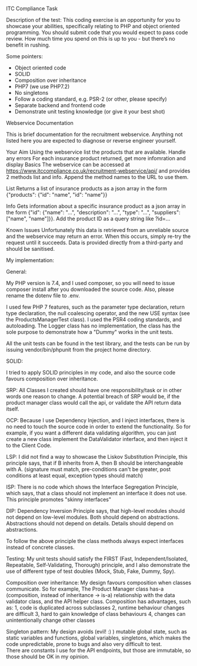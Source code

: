 ITC Compliance Task

Description of the test:
This coding exercise is an opportunity for you to showcase your abilities, specifically relating
to PHP and object oriented programming.
You should submit code that you would expect to pass code review.
How much time you spend on this is up to you - but there’s no benefit in rushing.

Some pointers:     
- Object oriented code       
- SOLID       
- Composition over inheritance        
- PHP7 (we use PHP7.2)       
- No singletons       
- Follow a coding standard, e.g. PSR-2 (or other, please specify)       
- Separate backend and frontend code       
- Demonstrate unit testing knowledge (or give it your best shot)      
      
Webservice Documentation       

This is brief documentation for the recruitment webservice. Anything not listed here you are expected to diagnose or reverse engineer yourself.

Your Aim
Using the webservice list the products that are available.
Handle any errors
For each insurance product returned, get more infomration and display
Basics
The webservice can be accessed at https://www.itccompliance.co.uk/recruitment-webservice/api/ and provides 2 methods list and info. Append the method names to the URL to use them.

List
Returns a list of insurance products as a json array in the form {"products": {"id": "name", "id": "name"}}

Info
Gets information about a specific insurance product as a json array in the form {"id": {"name": "...", "description": "...", "type": "...", "suppliers": ["name", "name"]}}. Add the product ID as a query string like ?id=...

Known Issues
Unfortunately this data is retrieved from an unreliable source and the webservice may return an error. When this occurs, simply re-try the request until it succeeds.
Data is provided directly from a third-party and should be sanitised.

My implementation:

General:

My PHP version is 7.4, and I used composer, so you will need to issue composer install 
after you downloaded the source code.
Also, please rename the dotenv file to .env.

I used few PHP 7 features, such as the parameter type declaration, return type declaration, 
the null coalescing operator, and the new USE syntax (see the ProductsManagerTest class).
I used the PSR4 coding standards, and autoloading.
The Logger class has no implementation, the class has the sole purpose to demonstrate how a "Dummy" works in the unit tests.

All the unit tests can be found in the test library, and the tests can be run by issuing vendor/bin/phpunit from the 
project home directory.

SOLID:

I tried to apply SOLID principles in my code, and also the source code favours composition over inheritance.

SRP: All Classes I created should have one responsibility/task or in other words one reason to change. 
A potential breach of SRP would be, if the product manager class would call the api, 
or validate the API return data itself.

OCP: Because I use Dependency Injection, and I inject interfaces, there is no need to touch the source code 
in order to extend the functionality. So for example, if you want a different data validating algorithm, you can 
just create a new class implement the DataValidator interface, and then inject it to the Client Code.

LSP: I did not find a way to showcase the Liskov Substitution Principle, this principle says, 
that if B inherits from A,  then B should be interchangeable with A. 
(signature must match, pre-conditions can't be greater, post conditions at least equal, exception types should match)

ISP: There is no code which shows the Interface Segregation Principle, which says, 
that a class should not implement an interface it does not use.
This principle promotes "skinny interfaces"

DIP: Dependency Inversion Principle says, that high-level modules should not depend on low-level modules. 
Both should depend on abstractions. Abstractions should not depend on details. Details should depend on abstractions.

To follow the above principle the class methods always expect interfaces instead of concrete classes.

Testing:
My unit tests should satisfy the FIRST (Fast, Independent/Isolated, Repeatable, Self-Validating, Thorough) principle, 
and I also demonstrate the use of different type of test doubles (Mock, Stub, Fake, Dummy, Spy).

Composition over inheritance:
My design favours composition when classes communicate. So for example, The Product Manager class 
has-a (composition, instead of inheritance -> is-a) relationship with the data validator class, and the API helper class. 
Composition has advantages, such as:
1, code is duplicated across subclasses
2, runtime behaviour changes are difficult
3, hard to gain knowledge of class behaviours
4, changes can unintentionally change other classes

Singleton pattern:
My design avoids (evil! :) ) mutable global state, such as static variables and functions, global variables, singletons, 
which makes the code unpredictable, prone to bugs and also very difficult to test.  
There are constants I use for the API endpoints, but those are immutable, so those should be OK in my opinion.
